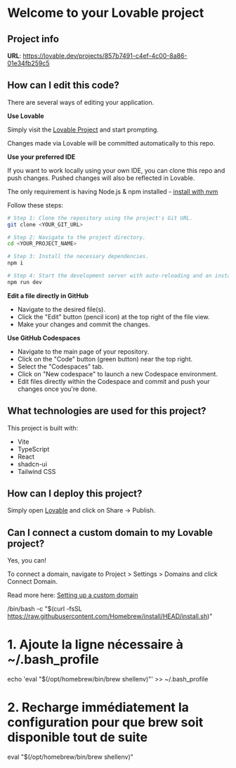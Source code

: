 # Welcome to your Lovable project

## Project info

**URL**: https://lovable.dev/projects/857b7491-c4ef-4c00-8a86-01e34fb259c5

## How can I edit this code?

There are several ways of editing your application.

**Use Lovable**

Simply visit the [Lovable Project](https://lovable.dev/projects/857b7491-c4ef-4c00-8a86-01e34fb259c5) and start prompting.

Changes made via Lovable will be committed automatically to this repo.

**Use your preferred IDE**

If you want to work locally using your own IDE, you can clone this repo and push changes. Pushed changes will also be reflected in Lovable.

The only requirement is having Node.js & npm installed - [install with nvm](https://github.com/nvm-sh/nvm#installing-and-updating)

Follow these steps:

```sh
# Step 1: Clone the repository using the project's Git URL.
git clone <YOUR_GIT_URL>

# Step 2: Navigate to the project directory.
cd <YOUR_PROJECT_NAME>

# Step 3: Install the necessary dependencies.
npm i

# Step 4: Start the development server with auto-reloading and an instant preview.
npm run dev
```

**Edit a file directly in GitHub**

- Navigate to the desired file(s).
- Click the "Edit" button (pencil icon) at the top right of the file view.
- Make your changes and commit the changes.

**Use GitHub Codespaces**

- Navigate to the main page of your repository.
- Click on the "Code" button (green button) near the top right.
- Select the "Codespaces" tab.
- Click on "New codespace" to launch a new Codespace environment.
- Edit files directly within the Codespace and commit and push your changes once you're done.

## What technologies are used for this project?

This project is built with:

- Vite
- TypeScript
- React
- shadcn-ui
- Tailwind CSS

## How can I deploy this project?

Simply open [Lovable](https://lovable.dev/projects/857b7491-c4ef-4c00-8a86-01e34fb259c5) and click on Share -> Publish.

## Can I connect a custom domain to my Lovable project?

Yes, you can!

To connect a domain, navigate to Project > Settings > Domains and click Connect Domain.

Read more here: [Setting up a custom domain](https://docs.lovable.dev/tips-tricks/custom-domain#step-by-step-guide)

/bin/bash -c "$(curl -fsSL https://raw.githubusercontent.com/Homebrew/install/HEAD/install.sh)"

# 1. Ajoute la ligne nécessaire à ~/.bash_profile
echo 'eval "$(/opt/homebrew/bin/brew shellenv)"' >> ~/.bash_profile

# 2. Recharge immédiatement la configuration pour que brew soit disponible tout de suite
eval "$(/opt/homebrew/bin/brew shellenv)"

